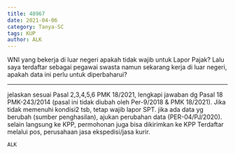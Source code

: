 ```yaml
---
title: 48967
date: 2021-04-06
category: Tanya-SC
tags: KUP
author: ALK
---
```


WNI yang bekerja di luar negeri apakah tidak wajib untuk Lapor Pajak? Lalu saya terdaftar sebagai pegawai swasta namun sekarang kerja di luar negeri, apakah data ini perlu untuk diperbaharui?

---

jelaskan sesuai Pasal 2,3,4,5,6 PMK 18/2021, lengkapi jawaban dg Pasal 18 PMK-243/2014 (pasal ini tidak diubah oleh Per-9/2018 & PMK 18/2021). Jika tidak memenuhi kondisi2 tsb, tetap wajib lapor SPT. jika ada data yg berubah (sumber penghasilan), ajukan perubahan data (PER-04/PJ/2020). selain langsung ke KPP, permohonan juga bisa dikirimkan ke KPP Terdaftar melalui pos, perusahaan jasa ekspedisi/jasa kurir.

`ALK`
